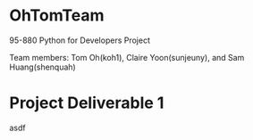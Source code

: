 # OhTomTeam
95-880 Python for Developers Project

Team members: Tom Oh(koh1), Claire Yoon(sunjeuny), and Sam Huang(shenquah)

# Project Deliverable 1
asdf
